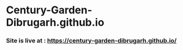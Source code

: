 # Century-Garden-Dibrugarh.github.io

### Site is live at : https://century-garden-dibrugarh.github.io/
